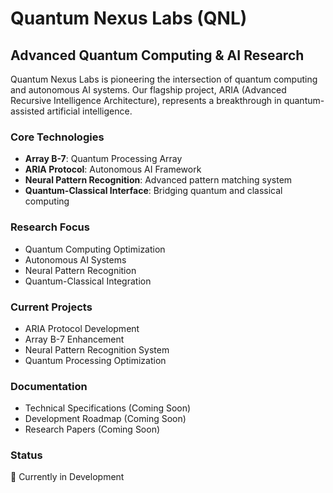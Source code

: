 # Quantum Nexus Labs (QNL)
## Advanced Quantum Computing & AI Research

Quantum Nexus Labs is pioneering the intersection of quantum computing and autonomous AI systems. Our flagship project, ARIA (Advanced Recursive Intelligence Architecture), represents a breakthrough in quantum-assisted artificial intelligence.

### Core Technologies
- **Array B-7**: Quantum Processing Array
- **ARIA Protocol**: Autonomous AI Framework
- **Neural Pattern Recognition**: Advanced pattern matching system
- **Quantum-Classical Interface**: Bridging quantum and classical computing

### Research Focus
- Quantum Computing Optimization
- Autonomous AI Systems
- Neural Pattern Recognition
- Quantum-Classical Integration

### Current Projects
- ARIA Protocol Development
- Array B-7 Enhancement
- Neural Pattern Recognition System
- Quantum Processing Optimization

### Documentation
- Technical Specifications (Coming Soon)
- Development Roadmap (Coming Soon)
- Research Papers (Coming Soon)

### Status
🔨 Currently in Development

